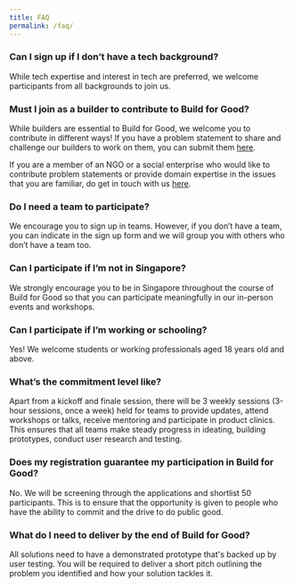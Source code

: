 ```yaml
---
title: FAQ
permalink: /faq/
---
```

### Can I sign up if I don’t have a tech background?

While tech expertise and interest in tech are preferred, we welcome participants from all backgrounds to join us.

### Must I join as a builder to contribute to Build for Good?

While builders are essential to Build for Good, we welcome you to contribute in different ways! If you have a problem statement to share and challenge our builders to work on them, you can submit them [here](/problems).

If you are a member of an NGO or a social enterprise who would like to contribute problem statements or provide domain expertise in the issues that you are familiar, do get in touch with us [here](/contact-us).

### Do I need a team to participate?

We encourage you to sign up in teams. However, if you don’t have a team, you can indicate in the sign up form and we will group you with others who don’t have a team too.

### Can I participate if I’m not in Singapore?

We strongly encourage you to be in Singapore throughout the course of Build for Good so that you can participate meaningfully in our in-person events and workshops.

### Can I participate if I’m working or schooling?

Yes! We welcome students or working professionals aged 18 years old and above.

### What’s the commitment level like?

Apart from a kickoff and finale session, there will be 3 weekly sessions (3-hour sessions, once a week) held for teams to provide updates, attend workshops or talks, receive mentoring and participate in product clinics. This ensures that all teams make steady progress in ideating, building prototypes, conduct user research and testing.

### Does my registration guarantee my participation in Build for Good?

No. We will be screening through the applications and shortlist 50 participants. This is to ensure that the opportunity is given to people who have the ability to commit and the drive to do public good.

### What do I need to deliver by the end of Build for Good?

All solutions need to have a demonstrated prototype that's backed up by user testing. You will be required to deliver a short pitch outlining the problem you identified and how your solution tackles it.